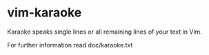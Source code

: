 # vim-karaoke

Karaoke speaks single lines or all remaining lines of your text in Vim.

For further information read doc/karaoke.txt
